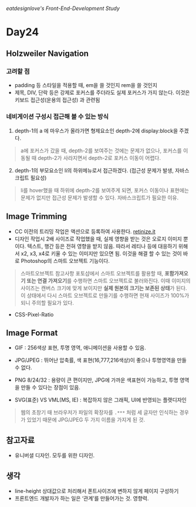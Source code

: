 ###### eatdesignlove's Front-End-Development Study

# Day24

## Holzweiler Navigation

### 고려할 점
- padding 등 스타일을 적용할 때, em을 쓸 것인지 rem을 쓸 것인지 
- 제목, DIV, 단락 등은 강제로 포커스를 주더라도 실제 포커스가 가지 않는다. 이것은 키보드 접근성(운용의 접근성) 과 관련됨

### 네비게이션 구성시 접근해 볼 수 있는 방식
1. depth-1의 a 에 마우스가 올라가면 형제요소인 depth-2에 display:block을 주겠다.

>a에 포커스가 갔을 때, depth-2를 보여주는 것에는 문제가 없으나, 포커스를 이동될 때 depth-2가 사라지면서 depth-2로 포커스 이동이 어렵다.

2. depth-1의 부모요소인 li의 하위메뉴로서 접근하겠다. (접근성 문제가 발생, 자바스크립트 필요성)

>li를 hover했을 때 하위에 depth-2를 보여주게 되면, 포커스 이동이나 표현에는 문제가 없지만 접근성 문제가 발생할 수 있다. 자바스크립트가 필요한 이유.


## Image Trimming 
- CC 이전의 트리밍 작업은 액션으로 등록하여 사용한다.
[retinize.it](http://retinize.it/)
- 디자인 작업시 2배 사이즈로 작업했을 때, 실제 영향을 받는 것은 오로지 이미지 뿐이다. 텍스트, 행간 등은 전혀 영향을 받지 않음. 따라서 레티나 등에 대응하기 위해서 x2, x3, x4로 키울 수 있는 이미지만 있으면 됨. 이것을 해결 할 수 있는 것이 바로 Photoshop의 스마트 오브젝트 기능이다.

>스마트오브젝트 참고사항
>포토샵에서 스마트 오브젝트를 활용할 때, **포함가져오기 또는 연결 가져오기**를 수행하면 스마트 오브젝트로 불러와진다. 이때 이미지의 사이즈는 캔버스 크기에 맞게 보이지만 **실제 원본의 크기는 보존된 상태**가 된다. 이 상태에서 다시 스마트 오브젝트로 만들기를 수행하면 현재 사이즈가 100%가 되니 주의할 필요가 있다.

- CSS-Pixel-Ratio
  
## Image Format
- GIF : 256색상 표현, 투명 영역, 애니메이션을 사용할 수 있음. 

- JPG/JPEG : 뛰어난 압축률, 색 표현(16,777,216색상)이 좋으나 투명영역을 만들 수 없다.

- PNG 8/24/32 : 용량이 큰 편이지만, JPG에 가까운 색표현이 가능하고, 투명 영역을 만들 수 있다는 장점이 있음.

- SVG(표준) VS VML(MS, IE) : 복잡하지 않은 그래픽, UI에 반영되는 플랫디자인

>웹의 초창기 때 브라우저가 파일의 확장자를 `.***` 처럼 세 글자만 인식하는 경우가 있었기 때문에 JPG/JPEG 두 가지 이름을 가지게 된 것.

## 참고자료
- 유니버셜 디자인. 모두를 위한 디자인.

## 생각
- line-height 상대값으로 처리해서 폰트사이즈에 변하지 않게 페이지 구성하기
- 프론트엔드 개발자가 하는 일은 ‘관계’를 만들어가는 것. 영향력.

